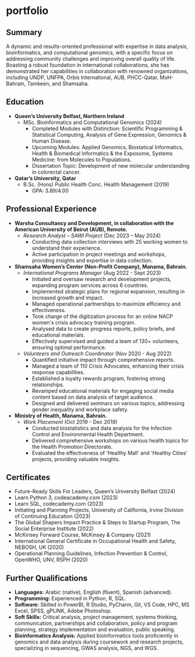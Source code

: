 # portfolio

## Summary
A dynamic and results-oriented professional with expertise in data analysis, bioinformatics, and computational genomics, with a specific focus on addressing community challenges and improving overall quality of life. Boasting a robust foundation in international collaborations, she has demonstrated her capabilities in collaboration with renowned organizations, including UNDP, UNFPA, Orbis International, AUB, PHCC-Qatar, MoH-Bahrain, Tamkeen, and Shamsaha.

## Education
- **Queen’s University Belfast, Northern Ireland**
  - MSc. Bioinformatics and Computational Genomics (2024)
    - Completed Modules with Distinction: Scientific Programming & Statistical Computing, Analysis of Gene Expression, Genomics & Human Disease.
    - Upcoming Modules: Applied Genomics, Biostatical Informatics, Health & Biomedical Informatics & the Exposome, Systems Medicine: from Molecules to Populations.
    - Dissertation Topic: Development of new molecular understanding in colorectal cancer.
- **Qatar’s University, Qatar**
  - B.Sc. (Hons) Public Health Conc. Health Management (2019)
    - GPA: 3.89/4.00

## Professional Experience
- **Warsha Consultancy and Development, in collaboration with the American University of Beirut (AUB), Remote.**
  - *Research Analyst – SAWI Project* (Dec 2023 – May 2024)
    - Conducting data collection interviews with 25 working women to understand their experience.
    - Active participation in project meetings and workshops, providing insights and expertise in data collection.
- **Shamsaha Women’s Center (Non-Profit Company), Manama, Bahrain.**
  - *International Programs Manager* (Aug 2022 - Sept 2023)
    - Initiated and oversaw research and development projects, expanding program services across 6 countries.
    - Implemented strategic plans for regional expansion, resulting in increased growth and impact.
    - Managed operational partnerships to maximize efficiency and effectiveness.
    - Took charge of the digitization process for an online NACP women's crisis advocacy training program.
    - Analysed data to create progress reports, policy briefs, and educational materials.
    - Effectively supervised and guided a team of 130+ volunteers, ensuring optimal performance.
  - *Volunteers and Outreach Coordinator* (Nov 2020 - Aug 2022)
    - Quantified initiative impact through comprehensive reports.
    - Managed a team of 110 Crisis Advocates, enhancing their crisis response capabilities.
    - Established a loyalty rewards program, fostering strong relationships.
    - Revamped educational materials for engaging social media content based on data analysis of target audience.
    - Designed and delivered seminars on various topics, addressing gender inequality and workplace safety.
- **Ministry of Health, Manama, Bahrain.**
  - *Work Placement* (Oct 2019 - Dec 2019)
    - Conducted biostatistics and data analysis for the Infection Control and Environmental Health Department.
    - Delivered comprehensive workshops on various health topics for the Health Promotion Directorate.
    - Evaluated the effectiveness of 'Healthy Mall' and 'Healthy Cities' projects, providing valuable insights.

## Certificates
- Future-Ready Skills For Leaders, Queen’s University Belfast (2024)
- Learn Python 3, codeacademy.com (2023)
- Learn SQL, codecademy.com (2023)
- Initiating and Planning Projects, University of California, Irvine Division of Continuing Education (2023)
- The Global Shapers Impact Practice & Steps to Startup Program, The Social Enterprise Institute (2022)
- McKinsey Forward Course, McKinsey & Company (2021)
- International General Certificate in Occupational Health and Safety, NEBOSH, UK (2020)
- Operational Planning Guidelines, Infection Prevention & Control, OpenWHO, UNV, RSPH (2020)

## Further Qualifications
- **Languages:** Arabic (native), English (fluent), Spanish (advanced).
- **Programming:** Experienced in Python, R, SQL.
- **Software:** Skilled in PowerBI, R Studio, PyCharm, Git, VS Code, HPC, MS Excel, SPSS, gPLINK, Adobe Photoshop.
- **Soft Skills:** Critical analysis, project management, systems thinking, communication, partnerships and collaboration, policy and program planning, strategy implementation and evaluation, public speaking.
- **Bioinformatics Analysis:** Applied bioinformatics tools proficiently in genomics and data analysis during coursework and research projects, specializing in sequencing, GWAS analysis, NGS, and WGS.
